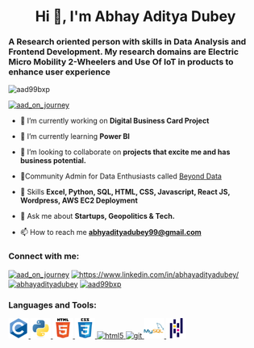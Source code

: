 <h1 align="center">Hi 👋, I'm Abhay Aditya Dubey</h1>
<h3 align="left">A Research oriented person with skills in Data Analysis and Frontend Development. My research domains are Electric Micro Mobility 2-Wheelers and Use Of IoT in products to enhance user experience</h3>

<p align="left"> <img src="https://komarev.com/ghpvc/?username=aad99bxp&label=Profile%20views&color=0e75b6&style=flat" alt="aad99bxp" /> </p>

<p align="left"> <a href="https://twitter.com/aad_on_journey" target="blank"><img src="https://img.shields.io/twitter/follow/aad_on_journey?logo=twitter&style=for-the-badge" alt="aad_on_journey" /></a> </p>

- 🔭 I’m currently working on **Digital Business Card Project**

- 🌱 I’m currently learning **Power BI**

- 👯 I’m looking to collaborate on **projects that excite me and has business potential.**

- 🤝Community Admin for Data Enthusiasts called [Beyond Data](https://t.me/beyonddata)


- 📝 Skills **Excel, Python, SQL, HTML, CSS, Javascript, React JS, Wordpress, AWS EC2 Deployment**

- 💬 Ask me about **Startups, Geopolitics & Tech.**

- 📫 How to reach me **abhyadityadubey99@gmail.com**


<h3 align="left">Connect with me:</h3>
<p align="left">
<a href="https://twitter.com/aad_on_journey" target="blank"><img align="center" src="https://raw.githubusercontent.com/rahuldkjain/github-profile-readme-generator/master/src/images/icons/Social/twitter.svg" alt="aad_on_journey" height="30" width="40" /></a>
<a href="https://linkedin.com/in/https://www.linkedin.com/in/abhayadityadubey/" target="blank"><img align="center" src="https://raw.githubusercontent.com/rahuldkjain/github-profile-readme-generator/master/src/images/icons/Social/linked-in-alt.svg" alt="https://www.linkedin.com/in/abhayadityadubey/" height="30" width="40" /></a>
<a href="https://kaggle.com/abhayadityadubey" target="blank"><img align="center" src="https://raw.githubusercontent.com/rahuldkjain/github-profile-readme-generator/master/src/images/icons/Social/kaggle.svg" alt="abhayadityadubey" height="30" width="40" /></a>
<a href="https://www.hackerrank.com/aad99bxp" target="blank"><img align="center" src="https://raw.githubusercontent.com/rahuldkjain/github-profile-readme-generator/master/src/images/icons/Social/hackerrank.svg" alt="aad99bxp" height="30" width="40" /></a>
</p>

<h3 align="left">Languages and Tools:</h3>
<p align="left"> 
<a href="https://www.cprogramming.com/" target="_blank" rel="noreferrer"> <img src="https://raw.githubusercontent.com/devicons/devicon/master/icons/c/c-original.svg" alt="c" width="40" height="40"/> </a> 
<a href="https://www.python.org" target="_blank" rel="noreferrer"> <img src="https://raw.githubusercontent.com/devicons/devicon/master/icons/python/python-original.svg" alt="python" width="40" height="40"/> </a>
<a href="https://www.w3.org/html/" target="_blank" rel="noreferrer"> <img src="https://raw.githubusercontent.com/devicons/devicon/master/icons/html5/html5-original-wordmark.svg" alt="html5" width="40" height="40"/> </a>
<a href="https://www.w3schools.com/css/" target="_blank" rel="noreferrer"> <img src="https://raw.githubusercontent.com/devicons/devicon/master/icons/css3/css3-original-wordmark.svg" alt="css3" width="40" height="40"/> </a>  
<a href="https://www.w3.org/html/" target="_blank" rel="noreferrer"> <img src="https://www.freepnglogos.com/uploads/javascript-png/javascript-logo-transparent-logo-javascript-images-3.png" alt="html5" width="40" height="40"/> </a>
<a href="https://git-scm.com/" target="_blank" rel="noreferrer"> <img src="https://www.vectorlogo.zone/logos/git-scm/git-scm-icon.svg" alt="git" width="40" height="40"/> </a>  
<a href="https://www.mysql.com/" target="_blank" rel="noreferrer"> <img src="https://raw.githubusercontent.com/devicons/devicon/master/icons/mysql/mysql-original-wordmark.svg" alt="mysql" width="40" height="40"/> </a>  <a href="https://pandas.pydata.org/" target="_blank" rel="noreferrer"> <img src="https://raw.githubusercontent.com/devicons/devicon/2ae2a900d2f041da66e950e4d48052658d850630/icons/pandas/pandas-original.svg" alt="pandas" width="40" height="40"/> </a>  </p>

